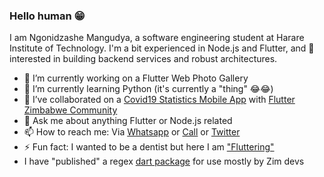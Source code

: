 ### Hello human 😁

I am Ngonidzashe Mangudya, a software engineering student at Harare Institute of Technology. I'm a bit experienced in Node.js and Flutter, and 💯 interested in building backend services and robust architectures.

- 🔭 I’m currently working on a Flutter Web Photo Gallery
- 🌱 I’m currently learning Python (it's currently a "thing" 😂😂)
- 👯 I’ve collaborated on a [Covid19 Statistics Mobile App](https://github.com/flutterdevzim/CoVID-19-Tracker) with [Flutter Zimbabwe Community](https://twitter.com/FlutterZimbabwe)
- 💬 Ask me about anything Flutter or Node.js related
- 📫 How to reach me: Via [Whatsapp](https://api.whatsapp.com/send?phone=263713700601) or [Call](tel:263777213388) or [Twitter](https://twitter.com/ngmangudya)
- ⚡ Fun fact: I wanted to be a dentist but here I am ["Fluttering"](https://flutter.dev)
- I have "published" a regex [dart package](https://pub.dev/packages/localregex) for use mostly by Zim devs

